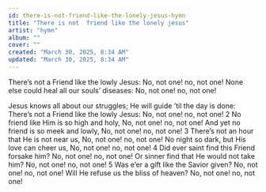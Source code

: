 ```yaml
---
id: there-is-not-friend-like-the-lonely-jesus-hymn
title: "There is not  friend like the lonely jesus"
artist: "hymn"
album: ""
cover: ""
created: "March 30, 2025, 8:34 AM"
updated: "March 30, 2025, 8:34 AM"
---
```



There’s not a Friend like the lowly Jesus:
  No, not one! no, not one!
None else could heal all our souls’ diseases:
  No, not one! no, not one!
 
Jesus knows all about our struggles;
  He will guide ’til the day is done:
There’s not a Friend like the lowly Jesus:
    No, not one! no, not one!
2
No friend like Him is so high and holy,
  No, not one! no, not one!
And yet no friend is so meek and lowly,
  No, not one! no, not one!
3
There’s not an hour that He is not near us,
  No, not one! no, not one!
No night so dark, but His love can cheer us,
  No, not one! no, not one!
4
Did ever saint find this Friend forsake him?
  No, not one! no, not one!
Or sinner find that He would not take him?
  No, not one! no, not one!
5
Was e’er a gift like the Savior given?
  No, not one! no, not one!
Will He refuse us the bliss of heaven?
  No, not one! no, not one!
